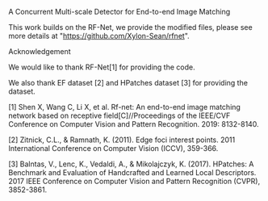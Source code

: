 A Concurrent Multi-scale Detector for End-to-end Image Matching


This work builds on the RF-Net, we provide the modified files, please see more details at "https://github.com/Xylon-Sean/rfnet".

Acknowledgement

We would like to thank RF-Net[1] for providing the code.

We also thank EF dataset [2] and HPatches dataset [3] for providing the dataset.

[1] Shen X, Wang C, Li X, et al. Rf-net: An end-to-end image matching network based on receptive field[C]//Proceedings of the IEEE/CVF Conference on Computer Vision and Pattern Recognition. 2019: 8132-8140.

[2] Zitnick, C.L., & Ramnath, K. (2011). Edge foci interest points. 2011 International Conference on Computer Vision (ICCV), 359-366.

[3] Balntas, V., Lenc, K., Vedaldi, A., & Mikolajczyk, K. (2017). HPatches: A Benchmark and Evaluation of Handcrafted and Learned Local Descriptors. 2017 IEEE Conference on Computer Vision and Pattern Recognition (CVPR), 3852-3861.
